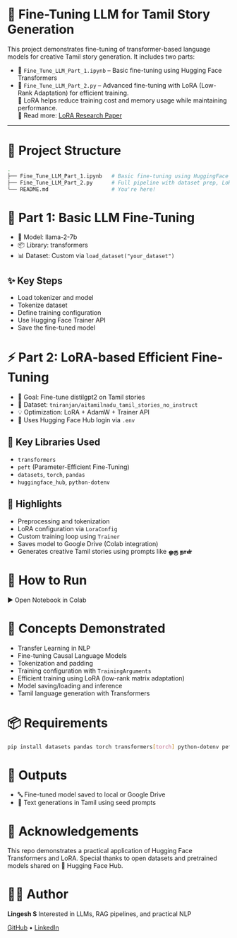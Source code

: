 # 🚀 Fine-Tuning LLM for Tamil Story Generation

This project demonstrates fine-tuning of transformer-based language models for creative Tamil story generation. It includes two parts:

* 📘 `Fine_Tune_LLM_Part_1.ipynb` – Basic fine-tuning using Hugging Face Transformers
* 🧪 `Fine_Tune_LLM_Part_2.py` – Advanced fine-tuning with LoRA (Low-Rank Adaptation) for efficient training.  
  🔬 LoRA helps reduce training cost and memory usage while maintaining performance.  
  📄 Read more: [LoRA Research Paper](https://arxiv.org/abs/2106.09685)


---
# 📁 Project Structure

```bash
.
├── Fine_Tune_LLM_Part_1.ipynb   # Basic fine-tuning using HuggingFace Trainer
├── Fine_Tune_LLM_Part_2.py      # Full pipeline with dataset prep, LoRA, and model saving
└── README.md                    # You're here!
```

# 📌 Part 1: Basic LLM Fine-Tuning

* 🔧 Model: llama-2-7b
* 📦 Library: transformers
* 📊 Dataset: Custom via `load_dataset("your_dataset")`

## ✨ Key Steps

* Load tokenizer and model
* Tokenize dataset
* Define training configuration
* Use Hugging Face Trainer API
* Save the fine-tuned model

# ⚡ Part 2: LoRA-based Efficient Fine-Tuning

* 🎯 Goal: Fine-tune distilgpt2 on Tamil stories
* 🧠 Dataset: `tniranjan/aitamilnadu_tamil_stories_no_instruct`
* 💡 Optimization: LoRA + AdamW + Trainer API
* 🔐 Uses Hugging Face Hub login via `.env`

## 🔧 Key Libraries Used

* `transformers`
* `peft` (Parameter-Efficient Fine-Tuning)
* `datasets`, `torch`, `pandas`
* `huggingface_hub`, `python-dotenv`

## 📘 Highlights

* Preprocessing and tokenization
* LoRA configuration via `LoraConfig`
* Custom training loop using `Trainer`
* Saves model to Google Drive (Colab integration)
* Generates creative Tamil stories using prompts like **ஒரு நாள்**

# 📌 How to Run

▶️ Open Notebook in Colab

# 🧠 Concepts Demonstrated

* Transfer Learning in NLP
* Fine-tuning Causal Language Models
* Tokenization and padding
* Training configuration with `TrainingArguments`
* Efficient training using LoRA (low-rank matrix adaptation)
* Model saving/loading and inference
* Tamil language generation with Transformers

# 📦 Requirements

```bash
pip install datasets pandas torch transformers[torch] python-dotenv peft
```

# 📂 Outputs

* 🔤 Fine-tuned model saved to local or Google Drive
* 📜 Text generations in Tamil using seed prompts

# 🙌 Acknowledgements

This repo demonstrates a practical application of Hugging Face Transformers and LoRA. Special thanks to open datasets and pretrained models shared on 🤗 Hugging Face Hub.

# 👨‍💻 Author

**Lingesh S**
Interested in LLMs, RAG pipelines, and practical NLP

[GitHub](https://github.com/Lingesh-S) • [LinkedIn](https://linkedin.com/in/lingesh-s29)
